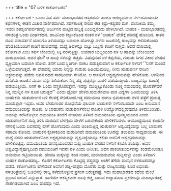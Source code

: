 +++
title = "07 ಬಳಿಕ ಕಾರ್ಕೋಟಕನ"

+++
ಕರ್ಕೋಟಕ - ಒಂದು ವಿಷ ಸರ್ಪ ಮಹಾಭಾರತದ ಆಸ್ತಿಕಪರ್ವ ಹಾಗೂ ಅರಣ್ಯಪರ್ವದ ನಳ-ದಮಯಂತೀ ಕಥನಗಳಲ್ಲಿ ಈತನ ವಿಚಾರ ವರ್ಣಿತವಾಗಿದೆ. ಸರ್ಪಕುಲಕ್ಕೆ ಸೇರಿದ ಈತ ಕದ್ರು-ಕಶ್ಯಪರ ಮಗ. ವಾಸುಕಿಯ ತಮ್ಮ. ಇವನು ಶತಶೃಂಗಪರ್ವತದಲ್ಲಿ ಅರ್ಜುನನ ಹುಟ್ಟಿದ ಹಬ್ಬಕ್ಕೆ ಬಂದಿದ್ದನೆಂದು ಹೇಳಲಾಗಿದೆ. ಬಾಹುಕ - ಮಹಾಭಾರತದಲ್ಲಿ ನಳಚರಿತ್ರೆ ಒಂದು ದೀರ್ಘಕಥನ. ಹಾವಿನಿಂದ ಕಚ್ಚಿಸಿಕೊಂಡ ನಂತರ ನಳ 'ಬಾಹುಕ' ವೇóಕ್ಕೆ ಪರಿವತ್ನೆ ಹೊಂದಿದ. ಈತನ ರೂಪ ಪರಾವರ್ತನೆ ಯಾರಿಗೂ ತಿಳಿಯದಷ್ಟು ಬದಲಾಗಿ ಹೋಗಿತ್ತು.ನಳನು ಜೂಜಿನಲ್ಲಿ ರಾಜ್ಯವನ್ನು ಕಳೆದುಕೊಂಡು ಹೆಂಡತಿಯೊಂದಿಗೆ ಕಾಡಿಗೆ ಹೋದನಷ್ಟೆ. ಮಧ್ಯೆ ಅವಳನ್ನೂ ಬಿಟ್ಟು ಒಬ್ಬನೇ ಕಾಡಿಗೆ ನುಗ್ಗಿದ. ಆದರೆ ದಾರಿಯಲ್ಲಿ ಕರ್ಕೋಟಕ ಎಂಬ ಸರ್ಪ ಬೆಂಕಿಯಲ್ಲಿ ಸಿಕ್ಕಿ ನರಳುತ್ತಿತ್ತು. ಉಪಕಾರ ಬುದ್ಧಿಯಿಂದ ನಳ ಆ ಹಾವನ್ನು ಬೆಂಕಿಯಿಂದ ಪಾರುಮಾಡಿದ. ಅದರ ಫಲ? ಆ ಹಾವು ನಳನನ್ನು ಕಚ್ಚಿತು. ವಿಷವೂರಿದ ನಳ ಕಪ್ಪನೆಯ, ಗುರುತು ಸಿಗದ ವಿಕಾರ ವೇಷದ ವ್ಯಕ್ತಿಯಾಗಿ ಬದಲಾಗಿ ಹೋದ. ತನಗೆ ಬಂದ ಸ್ಥಿತಿಗಾಗಿ ಸಂಕಟ ಪಡುತ್ತಿರುವಾಗ ಆ ಕರ್ಕೋಟಕ ನಳನಿಗೆ ''ನಿನಗೆ ಮುಂದೆ ಒಳ್ಳೆಯದಾಗುತ್ತದೆ. ಈ ವೇಷದಲ್ಲಿ ಯಾರು ನಿನ್ನನ್ನು ಗುರುತು ಹಿಡಿಯುವುದಿಲ್ಲ. ನೀನು ಋತುಪರ್ಣ ರಾಜನ ಆಶ್ರಯವನ್ನು ಪಡೆದು ಅವನ ರಥದ ಸಾರಥಿಯಾಗಿ ಸೇರಿಕೋ. ಆ ರಾಜನಿಗೆ ಅಶ್ವಹೃದಯವನ್ನು ಹೇಳಿಕೊಡು. ಅವನಿಂದ ಪಗಡೆಯ ಜೂಜಿನ ಮರ್ಮವನ್ನು ತಿಳಿದುಕೋ. ನಿನ್ನ ಪತ್ನಿ ಪುತ್ರರನ್ನು ಮರಳಿ ಪಡೆಯುತ್ತೀಯೆ. ರಾಜ್ಯವನ್ನೂ ಹಿಂದಕ್ಕೆ ಪಡೆಯುತ್ತೀಯೆ. ನಿನಗೆ ಈ ಒಂದು ವಸ್ತ್ರಕೊಡುತ್ತೇನೆ. ಇದನ್ನು ಮುಚ್ಚಿಟ್ಟುಕೊಂಡು ಸೂಕ್ತ ಸಮಯದಲ್ಲಿ ಹೊರತೆಗೆದರೆ ನಿನ್ನ ಮುನ್ನಿನ ನಳ ರೂಪ ಬರುತ್ತದೆ'' ಎಂದು ಧೈರ್ಯ ಹೇಳಿದ.ಕುದುರೆಸವಾರಿ ಪಾಕ ವಿದ್ಯೆಗಳ ಹಿರಿಮೆಯನ್ನು ತಿಳಿಸಿ ಬಾಹುಕನು ಋತುಪರ್ಣನ ಬಳಿ ಕೆಲಸಕ್ಕೆ ಸೇರಿಕೊಂಡ.ಇತ್ತ ದಮಯಂತಿ ಹಾಗೂ ಭಿಮರಾಜರು ನಳನ ಪತ್ತೆಗೆ ಪ್ರಯತ್ನ ಮಾಡುತ್ತಲೇ ಇದ್ದರು. ಅವರ ಬೇಹುಗಾರರ ಶೋಧನೆಯ ಫಲವಾಗಿ ಬಾಹುಕನೇ ನಳನಿರಬಹುದೇ ಎಂಬ ಅನುಮಾನ ದಮಯಂತಿಯನ್ನು ಕಾಡಿತು. ಆ ಬಾಹುಕನು ಋತುಪರ್ಣನೆಂಭ ರಾಜನಳಿ ಉದ್ಯೋಗದಲ್ಲಿರುವುದೂ ತಿಳಿದುಬಂದಿತು. ಅವನನ್ನು ಕರೆಸಿಕೊಳ್ಳಲು ದಮಯಂತಿ ತಂದೆಗೆ ವಇಷಯ ತಿಳಿಸದೆ ದಮಯಂತಿಯ ಪುನಸ್ವಯಂವರ ಎಂದು ಋತುಪರ್ಣನಿಗೆ ಸುದ್ದಿ ತಿಳಿಸಿ ಮರುದಿನ ಬೆಳಗ್ಗೆಯ ವೇಳೆಗೆ ಬರಬೇಕೆಂದು ಹೇಳಿಕಳಿಸಿದಳು. ಅಯೋಧ್ಯೆಯಿಂದ ಕುಂಡಿನೀ ನಗರಕ್ಕೆ ಒಂದು ದಿವಸದಲ್ಲಿ ಹೇಗೆ ಹೋಗುವುದು ಎಂದು ಚಿಂತಿಸುತ್ತಿದ್ದ ಋತುಪರ್ಣ ಅಶ್ವವಿದ್ಯೆಯನ್ನು ಬಲ್ಲ ಬಾಹುಕನ ಸಹಾಯ ಕೋರಿದ. ಬಾಹುಕನ ಕೈಚಳಕದಿಂದ ಮರುದಿನವೇ ದಮಯಂತಿಯ ಊರನ್ನು ತಲುಪಲು ಸಾಧ್ಯವಾಯಿತು. ಈ ಮಧ್ಯೆ ನಳನು ಋತುಪರ್ಣನಿಂದ ಅಕ್ಷ್ಷಹೃದಯವನ್ನು  ವೃಕ್ಷವಿದ್ಯೆಯನ್ನೂ ಕಲಿತು ಅವನಿಗೆ ಅಶ್ವಹೃದಯವನ್ನು ಹೇಳಿಕೊಟ್ಟಿದ್ದ. ದಮಯಂತಿಯ ಪುನಸ್ವಯಂವರದ ಸುದ್ದಿ ಬಾಹುಕ ವೇಷದ ನಳನಿಗೆ ಕಸಿವಿಸಿ ತಂದಿತ್ತು. ಅವನ ಅಶ್ವವಿದ್ಯಾನೈಪುಣ್ಯದಿಂದ ದಮಯಂತಿಗೆ ಇವನೇ ನಳ ಎಂದು ಅನಿಸಿತು. ಅವನ ಪಾಕಚಾತುರ್ಯವನ್ನು ಕಂಡಮೇಲಂತೂ ಅನುಮಾನ ಗಟ್ಟಿಯಾಯಿತು. ಹೆಂಡತಿ ಮಕ್ಕಳನ್ನು ಕಂಡ ನಂತರ, ಮರುಮದುವೆಯ ಸುದ್ದಿಸುಳ್ಳು ಎಂದು ತಿಳಿದಾಗ ಬಾಹುಕ ಸಂತೋಷಪಟ್ಟ.. ಕೊನೆಗೆ ಕರ್ಕೋಟಕನು ಕೊಟ್ಟಿದ್ದ ವಸ್ತ್ರವನ್ನು ಆಚೆಗೆ ತೆಗೆದು ಮುನ್ನಿನ ನಳರೂಪವನ್ನೂ ಪಡೆದ. ಕರ್ಕೋಟಕನು ಹೇಳಿದಂತೆ ಅವನಿಗೆ ಪತ್ನಿ-ಪುತ್ರರು ದೊರೆತು ಮತ್ತು ರಾಜ್ಯಸಂಪತ್ತು ಕೂಡ ಲಭಿಸಿತು. ನಳಚರಿತ್ರೆಯಲ್ಲಿ ಜೂಜಿನಲ್ಲಿ ರಾಜ್ಯ ಕಳೆದುಕೊಳ್ಳುವ ಪ್ರಸಂಗ ಬರುತ್ತದಷ್ಟೆ. ಇದು ಮಹಾಭಾರತದ ಕಥೆಯ ಮೇಲೆ ಪ್ರಭಾವ ಬೀರಿದೆ ಎನ್ನುತ್ತಾರೆ. ಹಾಗೆಯೇ ಆಕಸ್ಮಿಕವಾಗಿ ಹಾವು ಕಚ್ಚಿ, ಬರುವ ಅಜ್ಞಾತವಾಸ ಪ್ರಕರಣವೂ ಮಹಾಭಾರತಕ್ಕೆ ಸೇರ್ಪಡೆಯಾಗಿದೆ ಎಂಬ ವಾದವೂ ಇದೆ.